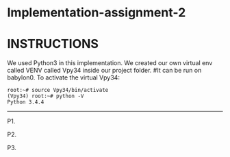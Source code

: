 # Implementation-assignment-2

INSTRUCTIONS
===============================================================================
We used Python3 in this implementation.
We created our own virtual env called VENV called Vpy34 inside our project folder. #It can be run on babylon0.
To activate the virtual Vpy34:
  
    root:~# source Vpy34/bin/activate
    (Vpy34) root:~# python -V
    Python 3.4.4
  ------------------------------------------------------------------------------
  P1. 

  P2. 

  P3.

